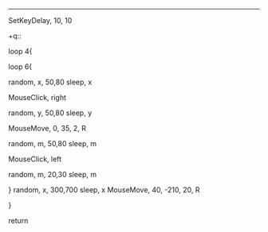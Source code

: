 ________


SetKeyDelay, 10, 10 



+q::

loop 4{


loop 6{

random, x, 50,80
sleep, x


MouseClick, right

random, y, 50,80
sleep, y

MouseMove, 0, 35, 2, R

random, m, 50,80
sleep, m

MouseClick, left

random, m, 20,30
sleep, m


}
random, x, 300,700
sleep, x
MouseMove, 40, -210, 20, R

}


return


